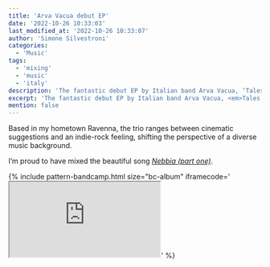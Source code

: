 ```yaml
---
title: 'Arva Vacua debut EP'
date: '2022-10-26 10:33:03'
last_modified_at: '2022-10-26 10:33:07'
author: 'Simone Silvestroni'
categories:
  - 'Music' 
tags:
  - 'mixing'
  - 'music'
  - 'italy'
description: 'The fantastic debut EP by Italian band Arva Vacua, ‘Tales from holographic seas’, is officially out now.'
excerpt: 'The fantastic debut EP by Italian band Arva Vacua, <em>Tales from holographic seas</em>, is officially out now.'
mention: false
---
```

Based in my hometown Ravenna, the trio ranges between cinematic suggestions and an indie-rock feeling, shifting the perspective of a diverse music background.

I’m proud to have mixed the beautiful song [*Nebbia (part one)*](https://arvavacua.bandcamp.com/track/nebbia-part-one).

{% include pattern-bandcamp.html size="bc-album" iframecode='<iframe src="https://bandcamp.com/EmbeddedPlayer/album=3121255947/size=large/bgcol=ffffff/linkcol=63b2cc/artwork=small/transparent=true/" seamless><a href="https://arvavacua.bandcamp.com/album/tales-from-holographic-seas">Tales from holographic seas by Arva Vacua</a></iframe>' %}